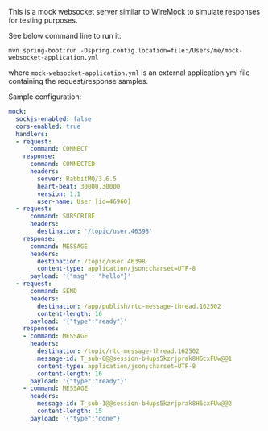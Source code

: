 This is a mock websocket server similar to WireMock to simulate responses for testing purposes.

See below command line to run it:
```
mvn spring-boot:run -Dspring.config.location=file:/Users/me/mock-websocket-application.yml
``` 

where ```mock-websocket-application.yml``` is an external application.yml file containing the request/response samples.

Sample configuration:
```yaml
mock:
  sockjs-enabled: false
  cors-enabled: true
  handlers:
  - request:
      command: CONNECT
    response:
      command: CONNECTED
      headers:
        server: RabbitMQ/3.6.5
        heart-beat: 30000,30000
        version: 1.1
        user-name: User [id=46960]
  - request:
      command: SUBSCRIBE
      headers:
        destination: '/topic/user.46398'
    response:
      command: MESSAGE
      headers:
        destination: /topic/user.46398
        content-type: application/json;charset=UTF-8
      payload: '{"msg" : "hello"}'
  - request:
      command: SEND
      headers:
        destination: /app/publish/rtc-message-thread.162502
        content-length: 16
      payload: '{"type":"ready"}'
    responses:
    - command: MESSAGE
      headers:
        destination: /topic/rtc-message-thread.162502
        message-id: T_sub-0@@session-bHups5kzrjprak8H6cxFUw@@1
        content-type: application/json;charset=UTF-8
        content-length: 16
      payload: '{"type":"ready"}'
    - command: MESSAGE
      headers:
        message-id: T_sub-1@@session-bHups5kzrjprak8H6cxFUw@@2
        content-length: 15
      payload: '{"type":"done"}'

```